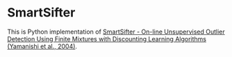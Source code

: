 # SmartSifter

 This is Python implementation of [SmartSifter - On-line Unsupervised Outlier Detection Using Finite
Mixtures with Discounting Learning Algorithms (Yamanishi et al., 2004)](https://togaware.com/papers/kdd00.pdf).
